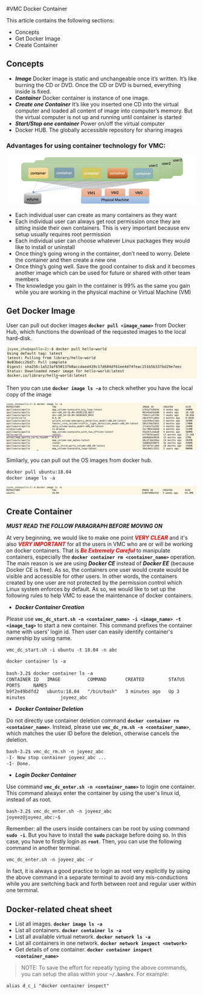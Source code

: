 #VMC Docker Container 

This article contains the following sections:

* Concepts
* Get Docker Image
* Create Container


## Concepts
* ***Image***  Docker image is static and unchangeable once it’s written.   It’s like burning the CD or DVD.  Once the CD or DVD is burned, everything inside is fixed.
* ***Container***  Docker container is instance of one image.  
* ***Create one Container***  It’s like you inserted one CD into the virtual computer and loaded all content of image into computer’s memory.  But the virtual computer is not up and running until container is started 
* ***Start/Stop one container***  Power on/off the virtual computer
* Docker HUB.  The globally accessible repository for sharing images

### Advantages for using container technology for VMC:

![vmc_docker](images/vmc_docker.png)


* Each individual user can create as many containers as they want
* Each individual user can always get root permission once they are sitting inside their own containers.  This is very important because env setup usually requires root permission
* Each individual user can choose whatever Linux packages they would like to install or uninstall
* Once thing’s going wrong in the container, don’t need to worry. Delete the container and then create a new one
* Once thing’s going well.  Save the good container to disk and it becomes another image which can be used for future or shared with other team members
* The knowledge you gain in the container is 99% as the same you gain while you are working in the physical machine or Virtual Machine (VM)


## Get Docker Image  

User can pull out docker images __`docker pull <image_name>`__ from Docker Hub, which functions the download of the requested images to the local hard-disk.

![docker-pull](images/docker_pull.png)

Then you can use __`docker image ls -a`__ to check whether you have the local copy of the image

![docker-image-ls](images/docker_image_ls.png)

Simliarly, you can pull out the OS images from docker hub.

```
docker pull ubuntu:18.04
docker image ls -a
```
![ubuntu_18.04](images/ubuntu_18.04.png)

## Create Container

***MUST READ THE FOLLOW PARAGRAPH BEFORE MOVING ON***

At very beginning, we would like to make one point <span style="color:red">***VERY CLEAR***</span> and it's also <span style="color:red">***VERY IMPORTANT***</span> for all the users in VMC who are or will be working on docker containers.  That is <span style="color:red">***Be Extremely Careful***</span> to manipulate containers, especially the __`docker container rm <container_name>`__ operation.  The main reason is we are using ***Docker CE*** instead of ***Docker EE*** (because Docker CE is free).  As so, the containers one user would create would be visible and accessible for other users.  In other words, the containers created by one user are not protected by the permission control which Linux system enforces by default.  As so, we would like to set up the following rules to help VMC to ease the maintenance of docker containers.

* ***Docker Container Creation***

Please use __`vmc_dc_start.sh -n <container_name> -i <image_name> -t <image_tag>`__ to start a new container.  This command prefixes the container name with users' login id.  Then user can easily identify container's ownership by using name.

```
vmc_dc_start.sh -i ubuntu -t 18.04 -n abc
```

```
docker container ls -a

bash-3.2$ docker container ls -a
CONTAINER ID   IMAGE          COMMAND       CREATED         STATUS         PORTS     NAMES
b9f2e49bdfd2   ubuntu:18.04   "/bin/bash"   3 minutes ago   Up 3 minutes             joyeez_abc 
```  

* ***Docker Container Deletion***

Do not directly use container deletion command __`docker container rm <container_name>`__.  Instead, please use __`vmc_dc_rm.sh -n <container_name>`__, which matches the user ID before the deletion, otherwise cancels the deletion.

```
bash-3.2$ vmc_dc_rm.sh -n joyeez_abc
-I- Now stop container joyeez_abc ...
-I- Done.
```

* ***Login Docker Container***

Use command __`vmc_dc_enter.sh -n <container_name>`__ to login one container.  This command always enter the container by using the user's linux id, instead of as root.

```
bash-3.2$ vmc_dc_enter.sh -n joyeez_abc
joyeez@joyeez_abc:~$
``` 

Remember: all the users inside containers can be root by using command __`sudo -i`__.  But you have to install the __`sudo`__ package before doing so. In this case, you have to firstly login as __`root`__.  Then, you can use the following command in another terminal.

```
vmc_dc_enter.sh -n joyeez_abc -r 
``` 

In fact, it is always a good practice to login as root very explicitly by using the above command in a separate terminal to avoid any mis-conductions while you are switching back and forth between root and regular user within one terminal.

## Docker-related cheat sheet 

* List all images. __`docker image ls -a`__
* List all containers. __`docker container ls -a`__
* List all available virtual network. __`docker network ls -a`__
* List all containers in one network. __`docker network inspect <network>`__
* Get details of one container. __`docker container inspect <container_name>`__

>NOTE: To save the effort for repeatly typing the above commands, you can setup the alias within your __`~/.bashrc`__. For example:
>
```
alias d_c_i "docker container inspect"
``` 